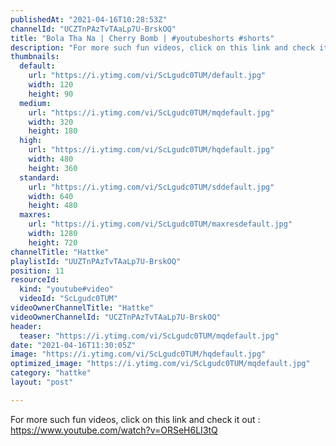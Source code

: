```yaml
---
publishedAt: "2021-04-16T10:28:53Z"
channelId: "UCZTnPAzTvTAaLp7U-BrskOQ"
title: "Bola Tha Na | Cherry Bomb | #youtubeshorts #shorts"
description: "For more such fun videos, click on this link and check it out : https://www.youtube.com/watch?v=ORSeH6LI3tQ"
thumbnails:
  default:
    url: "https://i.ytimg.com/vi/ScLgudc0TUM/default.jpg"
    width: 120
    height: 90
  medium:
    url: "https://i.ytimg.com/vi/ScLgudc0TUM/mqdefault.jpg"
    width: 320
    height: 180
  high:
    url: "https://i.ytimg.com/vi/ScLgudc0TUM/hqdefault.jpg"
    width: 480
    height: 360
  standard:
    url: "https://i.ytimg.com/vi/ScLgudc0TUM/sddefault.jpg"
    width: 640
    height: 480
  maxres:
    url: "https://i.ytimg.com/vi/ScLgudc0TUM/maxresdefault.jpg"
    width: 1280
    height: 720
channelTitle: "Hattke"
playlistId: "UUZTnPAzTvTAaLp7U-BrskOQ"
position: 11
resourceId:
  kind: "youtube#video"
  videoId: "ScLgudc0TUM"
videoOwnerChannelTitle: "Hattke"
videoOwnerChannelId: "UCZTnPAzTvTAaLp7U-BrskOQ"
header:
  teaser: "https://i.ytimg.com/vi/ScLgudc0TUM/mqdefault.jpg"
date: "2021-04-16T11:30:05Z"
image: "https://i.ytimg.com/vi/ScLgudc0TUM/hqdefault.jpg"
optimized_image: "https://i.ytimg.com/vi/ScLgudc0TUM/mqdefault.jpg"
category: "hattke"
layout: "post"

---
```

For more such fun videos, click on this link and check it out : https://www.youtube.com/watch?v=ORSeH6LI3tQ